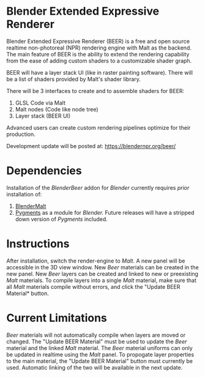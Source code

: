 # Blender Extended Expressive Renderer

Blender Extended Expressive Renderer (BEER) is a free and open source realtime non-photoreal (NPR) rendering engine with Malt as the backend. The main feature of BEER is the ability to extend the rendering capability from the ease of adding custom shaders to a customizable shader graph.

BEER will have a layer stack UI (like in raster painting software). There will be a list of shaders provided by Malt's shader library. 

There will be 3 interfaces to create and to assemble shaders for BEER:
1. GLSL Code via Malt
2. Malt nodes (Code like node tree)
3. Layer stack (BEER UI)

Advanced users can create custom rendering pipelines optimize for their production.

Development update will be posted at: https://blendernpr.org/beer/

# Dependencies
Installation of the *BlenderBeer* addon for *Blender* currently requires *prior* installation of:
1. [BlenderMalt](https://github.com/bnpr/Malt)
2. [Pygments](https://github.com/pygments/pygments) as a module for *Blender.* Future releases will have a stripped down version of *Pygments* included.

# Instructions
After installation, switch the render-engine to *Malt*. A new panel will be accessible in the 3D view window. 
New *Beer* materials can be created in the new panel. New *Beer* layers can be created and linked to new or preexisting *Malt* materials.
To compile layers into a single *Malt* material, make sure that all *Malt* materials compile without errors, and click the "Update BEER Material* button.

# Current Limitations
*Beer* materials will not automatically compile when layers are moved or changed. The "Update BEER Material" must be used to update the *Beer* material and the linked *Malt* material.
The *Beer* material uniforms can only be updated in realtime using the *Malt* panel. To propogate layer properties to the main material, the "Update BEER Material" button must currently be used. Automatic linking of the two will be available in the next update.